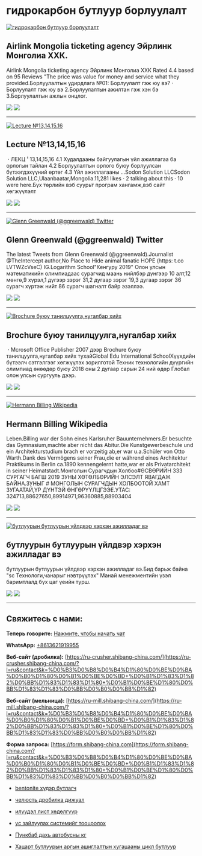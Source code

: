 # гидрокарбон бутлуур борлуулалт

<a href="https://swt.shibang-china.com/?l=ru&img&k=%D0%B3%D0%B8%D0%B4%D1%80%D0%BE%D0%BA%D0%B0%D1%80%D0%B1%D0%BE%D0%BD+%D0%B1%D1%83%D1%82%D0%BB%D1%83%D1%83%D1%80+%D0%B1%D0%BE%D1%80%D0%BB%D1%83%D1%83%D0%BB%D0%B0%D0%BB%D1%82" target="_blank">![гидрокарбон бутлуур борлуулалт](http://static.shibang-china.com/all-800x300/559.jpg)</a>

## Airlink Mongolia ticketing agency Эйрлинк Монголиа ХХК.
Airlink Mongolia ticketing agency Эйрлинк Монголиа ХХК  Rated 4.4 based on 95 Reviews &quot;The price was value for money and service what they provided.Борлуулалтын удирдлага №01: Борлуулалт гэж юу вэ?&nbsp;&#0183;&#32;Борлуулалт гэж юу вэ 2.Борлуулалтын ажилтан гэж хэн бэ 3.Борлуулалтын ажлын онцлог.


<a href="https://whatsapp.shibangsoft.com/WhatsApp.php" target="_blank" title="WhatsApp">![](http://static.shibang-china.com/icon/whatsapp.png)</a> <a href="https://swt.shibang-china.com/?l=ru&icon&k=%D0%B3%D0%B8%D0%B4%D1%80%D0%BE%D0%BA%D0%B0%D1%80%D0%B1%D0%BE%D0%BD+%D0%B1%D1%83%D1%82%D0%BB%D1%83%D1%83%D1%80+%D0%B1%D0%BE%D1%80%D0%BB%D1%83%D1%83%D0%BB%D0%B0%D0%BB%D1%82" target="_blank">![](http://static.shibang-china.com/icon/chat-ru.png)</a>

---

<a href="https://swt.shibang-china.com/?l=ru&img&k=%D0%B3%D0%B8%D0%B4%D1%80%D0%BE%D0%BA%D0%B0%D1%80%D0%B1%D0%BE%D0%BD+%D0%B1%D1%83%D1%82%D0%BB%D1%83%D1%83%D1%80+%D0%B1%D0%BE%D1%80%D0%BB%D1%83%D1%83%D0%BB%D0%B0%D0%BB%D1%82" target="_blank">![Lecture №13,14,15,16](http://static.shibang-china.com/all-800x300/59.jpg)</a>

## Lecture №13,14,15,16
&nbsp;&#0183;&#32;ЛЕКЦ &#185; 13,14,15,16 4.1 Худалдааны байгуулагын үйл ажиллагаа ба орлогын тайлан 4.2 Борлуулалтын орлого буюу борлуулсан бүтээгдэхүүний өртөг 4.3 Үйл ажиллагааны …Sodon Solution LLCSodon Solution LLC,Ulaanbaatar,Mongolia.11,281 likes &#183; 2 talking about this &#183; 10 were here.Бүх төрлийн вэб суурьт програм хангамж,вэб сайт хөгжүүлэлт


<a href="https://whatsapp.shibangsoft.com/WhatsApp.php" target="_blank" title="WhatsApp">![](http://static.shibang-china.com/icon/whatsapp.png)</a> <a href="https://swt.shibang-china.com/?l=ru&icon&k=%D0%B3%D0%B8%D0%B4%D1%80%D0%BE%D0%BA%D0%B0%D1%80%D0%B1%D0%BE%D0%BD+%D0%B1%D1%83%D1%82%D0%BB%D1%83%D1%83%D1%80+%D0%B1%D0%BE%D1%80%D0%BB%D1%83%D1%83%D0%BB%D0%B0%D0%BB%D1%82" target="_blank">![](http://static.shibang-china.com/icon/chat-ru.png)</a>

---

<a href="https://swt.shibang-china.com/?l=ru&img&k=%D0%B3%D0%B8%D0%B4%D1%80%D0%BE%D0%BA%D0%B0%D1%80%D0%B1%D0%BE%D0%BD+%D0%B1%D1%83%D1%82%D0%BB%D1%83%D1%83%D1%80+%D0%B1%D0%BE%D1%80%D0%BB%D1%83%D1%83%D0%BB%D0%B0%D0%BB%D1%82" target="_blank">![Glenn Greenwald (@ggreenwald) Twitter](http://static.shibang-china.com/all-800x300/802.jpg)</a>

## Glenn Greenwald (@ggreenwald) Twitter
The latest Tweets from Glenn Greenwald (@ggreenwald).Journalist @TheIntercept author,No Place to Hide animal fanatic HOPE (https: t.co LVTWZcVseC) IG.Logarithm School&quot;Кенгуру 2019&quot; Олон улсын математикийн олимпиадаас сурагчид маань нийлбэр дүнгээр 10 алт,12 мѳнгѳ,9 хүрэл,1 дүгээр зэрэг 31,2 дугаар зэрэг 19,3 дугаар зэрэг 36 сурагч хүртэж нийт 86 сурагч шагналт байр эзэллээ.


<a href="https://whatsapp.shibangsoft.com/WhatsApp.php" target="_blank" title="WhatsApp">![](http://static.shibang-china.com/icon/whatsapp.png)</a> <a href="https://swt.shibang-china.com/?l=ru&icon&k=%D0%B3%D0%B8%D0%B4%D1%80%D0%BE%D0%BA%D0%B0%D1%80%D0%B1%D0%BE%D0%BD+%D0%B1%D1%83%D1%82%D0%BB%D1%83%D1%83%D1%80+%D0%B1%D0%BE%D1%80%D0%BB%D1%83%D1%83%D0%BB%D0%B0%D0%BB%D1%82" target="_blank">![](http://static.shibang-china.com/icon/chat-ru.png)</a>

---

<a href="https://swt.shibang-china.com/?l=ru&img&k=%D0%B3%D0%B8%D0%B4%D1%80%D0%BE%D0%BA%D0%B0%D1%80%D0%B1%D0%BE%D0%BD+%D0%B1%D1%83%D1%82%D0%BB%D1%83%D1%83%D1%80+%D0%B1%D0%BE%D1%80%D0%BB%D1%83%D1%83%D0%BB%D0%B0%D0%BB%D1%82" target="_blank">![Brochure буюу танилцуулга,нугалбар хийх](http://static.shibang-china.com/all-800x300/632.jpg)</a>

## Brochure буюу танилцуулга,нугалбар хийх
&nbsp;&#0183;&#32;Mcrosoft Office Publisher 2007 дээр Brochure буюу танилцуулга,нугалбар хийх тухайGlobal Edu International SchoolХүүхдийн бүтээлч сэтгэлгээг хөгжүүлэх зорилготой Техник технологийн дүүргийн олимпиад өнөөдөр буюу 2018 оны 2 дугаар сарын 24 ний өдөр Глобал олон улсын сургууль дээр.


<a href="https://whatsapp.shibangsoft.com/WhatsApp.php" target="_blank" title="WhatsApp">![](http://static.shibang-china.com/icon/whatsapp.png)</a> <a href="https://swt.shibang-china.com/?l=ru&icon&k=%D0%B3%D0%B8%D0%B4%D1%80%D0%BE%D0%BA%D0%B0%D1%80%D0%B1%D0%BE%D0%BD+%D0%B1%D1%83%D1%82%D0%BB%D1%83%D1%83%D1%80+%D0%B1%D0%BE%D1%80%D0%BB%D1%83%D1%83%D0%BB%D0%B0%D0%BB%D1%82" target="_blank">![](http://static.shibang-china.com/icon/chat-ru.png)</a>

---

<a href="https://swt.shibang-china.com/?l=ru&img&k=%D0%B3%D0%B8%D0%B4%D1%80%D0%BE%D0%BA%D0%B0%D1%80%D0%B1%D0%BE%D0%BD+%D0%B1%D1%83%D1%82%D0%BB%D1%83%D1%83%D1%80+%D0%B1%D0%BE%D1%80%D0%BB%D1%83%D1%83%D0%BB%D0%B0%D0%BB%D1%82" target="_blank">![Hermann Billing Wikipedia](http://static.shibang-china.com/all-800x300/1070.jpg)</a>

## Hermann Billing Wikipedia
Leben.Billing war der Sohn eines Karlsruher Bauunternehmers.Er besuchte das Gymnasium,machte aber nicht das Abitur.Die Kunstgewerbeschule und ein Architekturstudium brach er vorzeitig ab,er war u.a.Sch&#252;ler von Otto Warth.Dank des Verm&#246;gens seiner Frau,die er w&#228;hrend eines Architektur Praktikums in Berlin ca.1890 kennengelernt hatte,war er als Privatarchitekt in seiner Heimatstadt.Монголын Сурагчдын Холбоо#ӨСВӨРИЙН 333 СУРГАГЧ БАГШ 2019 ЗУНЫ ХӨТӨЛБӨРИЙН ЭЛСЭЛТ ЯВАГДАЖ БАЙНА.ЗУНЫГ # МОНГОЛЫН СУРАГЧДЫН ХОЛБООТОЙ ХАМТ ЗУГААТАЙ,ҮР ДҮНТЭЙ ӨНГӨРҮҮЛЦГЭЭЕ.УТАС: 324713,88627650,89914971,96360885,88903404


<a href="https://whatsapp.shibangsoft.com/WhatsApp.php" target="_blank" title="WhatsApp">![](http://static.shibang-china.com/icon/whatsapp.png)</a> <a href="https://swt.shibang-china.com/?l=ru&icon&k=%D0%B3%D0%B8%D0%B4%D1%80%D0%BE%D0%BA%D0%B0%D1%80%D0%B1%D0%BE%D0%BD+%D0%B1%D1%83%D1%82%D0%BB%D1%83%D1%83%D1%80+%D0%B1%D0%BE%D1%80%D0%BB%D1%83%D1%83%D0%BB%D0%B0%D0%BB%D1%82" target="_blank">![](http://static.shibang-china.com/icon/chat-ru.png)</a>

---

<a href="https://swt.shibang-china.com/?l=ru&img&k=%D0%B3%D0%B8%D0%B4%D1%80%D0%BE%D0%BA%D0%B0%D1%80%D0%B1%D0%BE%D0%BD+%D0%B1%D1%83%D1%82%D0%BB%D1%83%D1%83%D1%80+%D0%B1%D0%BE%D1%80%D0%BB%D1%83%D1%83%D0%BB%D0%B0%D0%BB%D1%82" target="_blank">![бутлуурын бутлуурын үйлдвэр хэрхэн ажилладаг вэ](http://static.shibang-china.com/all-800x300/847.jpg)</a>

## бутлуурын бутлуурын үйлдвэр хэрхэн ажилладаг вэ
бутлуурын бутлуурын үйлдвэр хэрхэн ажилладаг вэ.Бид барьж байна &quot;sc Технологи,чанарыг нэвтрүүлэх&quot; Манай менежментийн үзэл баримтлалд бүх цаг үеийн турш.

<a href="https://whatsapp.shibangsoft.com/WhatsApp.php" target="_blank" title="WhatsApp">![](http://static.shibang-china.com/icon/whatsapp.png)</a> <a href="https://swt.shibang-china.com/?l=ru&icon&k=%D0%B3%D0%B8%D0%B4%D1%80%D0%BE%D0%BA%D0%B0%D1%80%D0%B1%D0%BE%D0%BD+%D0%B1%D1%83%D1%82%D0%BB%D1%83%D1%83%D1%80+%D0%B1%D0%BE%D1%80%D0%BB%D1%83%D1%83%D0%BB%D0%B0%D0%BB%D1%82" target="_blank">![](http://static.shibang-china.com/icon/chat-ru.png)</a>

---
## Свяжитесь с нами:

**Теперь говорите:** [Нажмите, чтобы начать чат](https://swt.shibang-china.com?l=ru&contact&k=%D0%B3%D0%B8%D0%B4%D1%80%D0%BE%D0%BA%D0%B0%D1%80%D0%B1%D0%BE%D0%BD+%D0%B1%D1%83%D1%82%D0%BB%D1%83%D1%83%D1%80+%D0%B1%D0%BE%D1%80%D0%BB%D1%83%D1%83%D0%BB%D0%B0%D0%BB%D1%82)

**WhatsApp:**  [+8613621919955](https://whatsapp.shibangsoft.com/WhatsApp.php)

**Веб-сайт (дробилка):** [https://ru-crusher.shibang-china.com/](https://ru-crusher.shibang-china.com/?l=ru&contact&k=%D0%B3%D0%B8%D0%B4%D1%80%D0%BE%D0%BA%D0%B0%D1%80%D0%B1%D0%BE%D0%BD+%D0%B1%D1%83%D1%82%D0%BB%D1%83%D1%83%D1%80+%D0%B1%D0%BE%D1%80%D0%BB%D1%83%D1%83%D0%BB%D0%B0%D0%BB%D1%82)

**Веб-сайт (мельница):** [https://ru-mill.shibang-china.com/](https://ru-mill.shibang-china.com/?l=ru&contact&k=%D0%B3%D0%B8%D0%B4%D1%80%D0%BE%D0%BA%D0%B0%D1%80%D0%B1%D0%BE%D0%BD+%D0%B1%D1%83%D1%82%D0%BB%D1%83%D1%83%D1%80+%D0%B1%D0%BE%D1%80%D0%BB%D1%83%D1%83%D0%BB%D0%B0%D0%BB%D1%82)

**Форма запроса:** [https://form.shibang-china.com](https://form.shibang-china.com?l=ru&contact&k=%D0%B3%D0%B8%D0%B4%D1%80%D0%BE%D0%BA%D0%B0%D1%80%D0%B1%D0%BE%D0%BD+%D0%B1%D1%83%D1%82%D0%BB%D1%83%D1%83%D1%80+%D0%B1%D0%BE%D1%80%D0%BB%D1%83%D1%83%D0%BB%D0%B0%D0%BB%D1%82)

* [bentonite хүдэр бутлагч](../128/bentonite%20%D1%85%D2%AF%D0%B4%D1%8D%D1%80%20%D0%B1%D1%83%D1%82%D0%BB%D0%B0%D0%B3%D1%87.md)

* [челюсть дробилка дижуал](../126/%D1%87%D0%B5%D0%BB%D1%8E%D1%81%D1%82%D1%8C%20%D0%B4%D1%80%D0%BE%D0%B1%D0%B8%D0%BB%D0%BA%D0%B0%20%D0%B4%D0%B8%D0%B6%D1%83%D0%B0%D0%BB.md)

* [илүүдэл лист хөдөлгүүр](../128/%D0%B8%D0%BB%D2%AF%D2%AF%D0%B4%D1%8D%D0%BB%20%D0%BB%D0%B8%D1%81%D1%82%20%D1%85%D3%A9%D0%B4%D3%A9%D0%BB%D0%B3%D2%AF%D2%AF%D1%80.md)

* [ус зайлуулах системийг тооцоолох](../129/%D1%83%D1%81%20%D0%B7%D0%B0%D0%B9%D0%BB%D1%83%D1%83%D0%BB%D0%B0%D1%85%20%D1%81%D0%B8%D1%81%D1%82%D0%B5%D0%BC%D0%B8%D0%B9%D0%B3%20%D1%82%D0%BE%D0%BE%D1%86%D0%BE%D0%BE%D0%BB%D0%BE%D1%85.md)

* [Пункбаб дахь автобусны кг](../127/%D0%9F%D1%83%D0%BD%D0%BA%D0%B1%D0%B0%D0%B1%20%D0%B4%D0%B0%D1%85%D1%8C%20%D0%B0%D0%B2%D1%82%D0%BE%D0%B1%D1%83%D1%81%D0%BD%D1%8B%20%D0%BA%D0%B3.md)

* [Хацарт бутлуурын аргын ашиглалтын хугацааны цикл бутлуур](../128/%D0%A5%D0%B0%D1%86%D0%B0%D1%80%D1%82%20%D0%B1%D1%83%D1%82%D0%BB%D1%83%D1%83%D1%80%D1%8B%D0%BD%20%D0%B0%D1%80%D0%B3%D1%8B%D0%BD%20%D0%B0%D1%88%D0%B8%D0%B3%D0%BB%D0%B0%D0%BB%D1%82%D1%8B%D0%BD%20%D1%85%D1%83%D0%B3%D0%B0%D1%86%D0%B0%D0%B0%D0%BD%D1%8B%20%D1%86%D0%B8%D0%BA%D0%BB%20%D0%B1%D1%83%D1%82%D0%BB%D1%83%D1%83%D1%80.md)